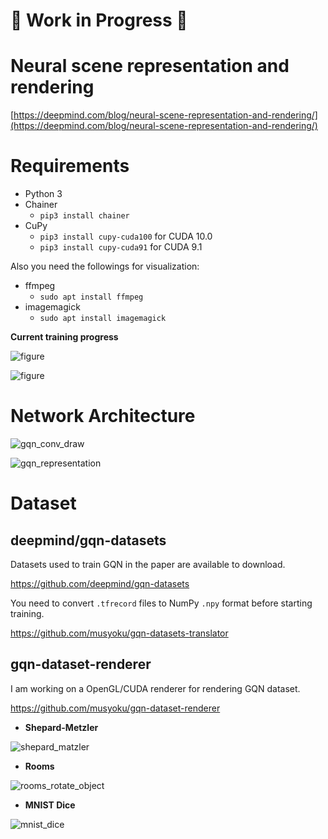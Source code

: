 # :construction: Work in Progress :construction:

# Neural scene representation and rendering

[https://deepmind.com/blog/neural-scene-representation-and-rendering/](https://deepmind.com/blog/neural-scene-representation-and-rendering/)

# Requirements

- Python 3
- Chainer
    - `pip3 install chainer`
- CuPy
    - `pip3 install cupy-cuda100` for CUDA 10.0
    - `pip3 install cupy-cuda91` for CUDA 9.1

Also you need the followings for visualization:

- ffmpeg
    - `sudo apt install ffmpeg`
- imagemagick
    - `sudo apt install imagemagick`

**Current training progress**

![figure](https://thumbs.gfycat.com/RevolvingAntiqueCopepod.webp)

![figure](https://thumbs.gfycat.com/ThoughtfulQuerulousGlobefish.webp)

# Network Architecture

![gqn_conv_draw](https://user-images.githubusercontent.com/15250418/50375239-ad31bb00-063d-11e9-9c1b-151c18dc265d.png)

![gqn_representation](https://user-images.githubusercontent.com/15250418/50375240-adca5180-063d-11e9-8b2a-fb2c3995bc33.png)

# Dataset

## deepmind/gqn-datasets

Datasets used to train GQN in the paper are available to download.

https://github.com/deepmind/gqn-datasets

You need to convert `.tfrecord` files to NumPy `.npy` format before starting training.

https://github.com/musyoku/gqn-datasets-translator

## gqn-dataset-renderer

I am working on a OpenGL/CUDA renderer for rendering GQN dataset.

https://github.com/musyoku/gqn-dataset-renderer

- **Shepard-Metzler**

![shepard_matzler](https://user-images.githubusercontent.com/15250418/54495487-92fb3680-4927-11e9-83be-125b669701db.gif)

- **Rooms**

![rooms_rotate_object](https://user-images.githubusercontent.com/15250418/54522553-e5346a00-49b0-11e9-8149-221a18e68a05.gif)

- **MNIST Dice**

![mnist_dice](https://user-images.githubusercontent.com/15250418/54581222-119ec380-4a4f-11e9-960b-db679e33723f.gif)
